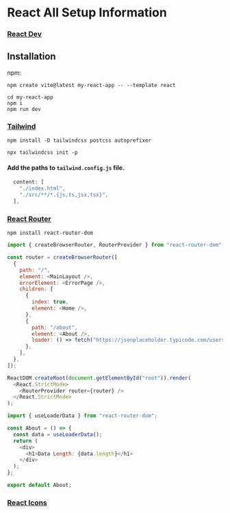 # React All Setup Information

### [React Dev](https://react.dev/)

## Installation

npm:

```
npm create vite@latest my-react-app -- --template react
```

```
cd my-react-app
npm i
npm run dev
```

### [Tailwind](https://tailwindcss.com/docs/installation)

```
npm install -D tailwindcss postcss autoprefixer
```

```
npx tailwindcss init -p
```

#### Add the paths to `tailwind.config.js` file.

```js
  content: [
    "./index.html",
    "./src/**/*.{js,ts,jsx,tsx}",
  ],
```

### [React Router](https://reactrouter.com/en/main)

```
npm install react-router-dom
```

```js
import { createBrowserRouter, RouterProvider } from "react-router-dom";

const router = createBrowserRouter([
  {
    path: "/",
    element: <MainLayout />,
    errorElement: <ErrorPage />,
    children: [
      {
        index: true,
        element: <Home />,
      },
      {
        path: "/about",
        element: <About />,
        loader: () => fetch("https://jsonplaceholder.typicode.com/users"),
      },
    ],
  },
]);

ReactDOM.createRoot(document.getElementById("root")).render(
  <React.StrictMode>
    <RouterProvider router={router} />
  </React.StrictMode>
);
```

```js
import { useLoaderData } from "react-router-dom";

const About = () => {
  const data = useLoaderData();
  return (
    <div>
      <h1>Data Length: {data.length}</h1>
    </div>
  );
};

export default About;
```

### [React Icons](https://react-icons.github.io/react-icons/)
